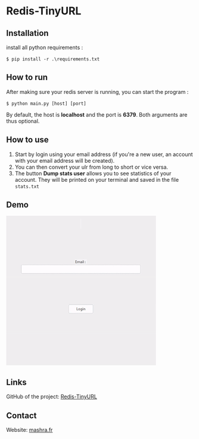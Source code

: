 # Redis-TinyURL

## Installation

install all python requirements :

```
$ pip install -r .\requirements.txt
```

## How to run

After making sure your redis server is running, you can start the program :

```
$ python main.py [host] [port]
```

By default, the host is <b>localhost</b> and the port is <b>6379</b>. Both arguments are thus optional.

## How to use

1. Start by login using your email address (if you're a new user, an account with your email address will be created).
2. You can then convert your ulr from long to short or vice versa.
3. The button <b>Dump stats user</b> allows you to see statistics of your account. They will be printed on your terminal and saved in the file `stats.txt`

## Demo

<img src="assets/demo.gif" alt="Demo gif" height=400>

## Links

GitHub of the project: <a href="https://github.com/MarwanMashra/Redis-TinyURL">Redis-TinyURL</a>

## Contact

Website: <a href="https://mashra.fr">mashra.fr</a>
